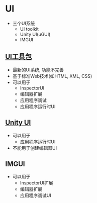 # UI

- 三个UI系统
  - UI toolkit
  - Unity UI(uGUI)
  - IMGUI

## [UI工具包](Unity_Script_UI_toolkit.md)

- 最新的UI系统, 功能不完善
- 基于标准Web技术(如HTML, XML, CSS)
- 可以用于
  - InspectorUI
  - 编辑器扩展
  - 应用程序调试
  - 应用程序运行时UI

## [Unity UI](Unity_UI_uGUI.md)

- 可以用于
  - 应用程序运行时UI
- 不能用于创建编辑器UI  

## IMGUI

- 可以用于
  - InspectorUI扩展
  - 编辑器扩展
  - 应用程序调试UI
